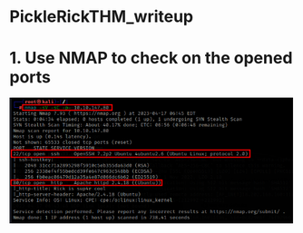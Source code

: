 # PickleRickTHM_writeup

# 1. Use NMAP to check on the opened ports
<img src=https://github.com/pl4gu33/PickleRickTHM_writeup/blob/main/img/1.png width="500" title="1">
